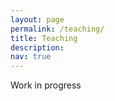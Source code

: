 ```yaml
---
layout: page
permalink: /teaching/
title: Teaching
description:
nav: true
---
```


Work in progress
